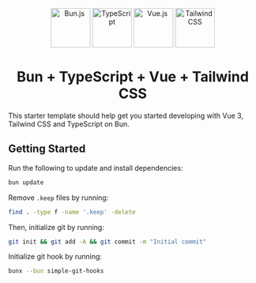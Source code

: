 <div align="center">
  <a href="https://bun.sh"
    ><img width="80" src="https://raw.githubusercontent.com/marwin1991/profile-technology-icons/refs/heads/main/icons/bun_js.png" alt="Bun.js" title="Bun.js"/></a>
  <a href="https://www.typescriptlang.org"
    ><img width="80" src="https://raw.githubusercontent.com/marwin1991/profile-technology-icons/refs/heads/main/icons/typescript.png" alt="TypeScript" title="TypeScript"/></a>
  <a href="https://vueuse.org"
    ><img width="80" src="https://raw.githubusercontent.com/marwin1991/profile-technology-icons/refs/heads/main/icons/vue_js.png" alt="Vue.js" title="Vue.js"/></a>
  <a href="https://tailwindcss.com/"
    ><img width="80" src="https://raw.githubusercontent.com/marwin1991/profile-technology-icons/refs/heads/main/icons/tailwind_css.png" alt="Tailwind CSS" title="Tailwind CSS"/></a>
</div>

<div align="center">
  <h1>Bun + TypeScript + Vue + Tailwind CSS</h1>
</div>

This starter template should help get you started developing with Vue 3, Tailwind CSS and TypeScript on Bun.

## Getting Started

Run the following to update and install dependencies:

```bash
bun update
```

Remove `.keep` files by running:

```bash
find . -type f -name '.keep' -delete
```

Then, initialize git by running:

```bash
git init && git add -A && git commit -m "Initial commit"
```

Initialize git hook by running:

```bash
bunx --bun simple-git-hooks
```
